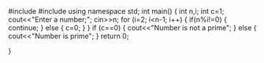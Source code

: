 #include <iostream>
#include <cmath>
using namespace std;
int main()
{
	int n,i;
	int c=1;
	cout<<"Enter a number;";
	cin>>n;
	for (i=2; i<n-1; i++)
	{
		if(n%i!=0)
		{
			continue;
		}
		else
		{
			c=0;
		}
}
	if (c==0)
	{
		cout<<"Number is not a prime";
	}
	else
	{
		cout<<"Number is prime";
	}
	return 0;
	
}
	
	
	
	
	
	
	
	
	
	
	
	
	
	
	
	
	
	
	
	
	
	
	
